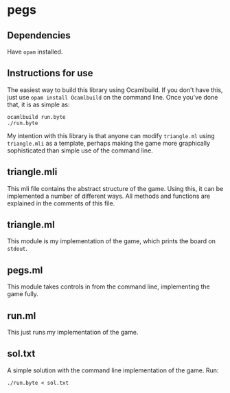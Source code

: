 # pegs
## Dependencies
Have `opam` installed.
## Instructions for use
The easiest way to build this library using Ocamlbuild. If you don't have this, just use `opam install Ocamlbuild` on the command line.
Once you've done that, it is as simple as:
```shell
ocamlbuild run.byte
./run.byte
```
My intention with this library is that anyone can modify `triangle.ml` using `triangle.mli` as a template, perhaps making the game more graphically sophisticated than simple use of the command line.
## triangle.mli
This mli file contains the abstract structure of the game. Using this, it can be implemented a number of different ways. All methods and functions are explained in the comments of this file.
## triangle.ml
This module is my implementation of the game, which prints the board on `stdout`.
## pegs.ml
This module takes controls in from the command line, implementing the game fully.
## run.ml
This just runs my implementation of the game.
## sol.txt
A simple solution with the command line implementation of the game. Run:
```shell
./run.byte < sol.txt
```
